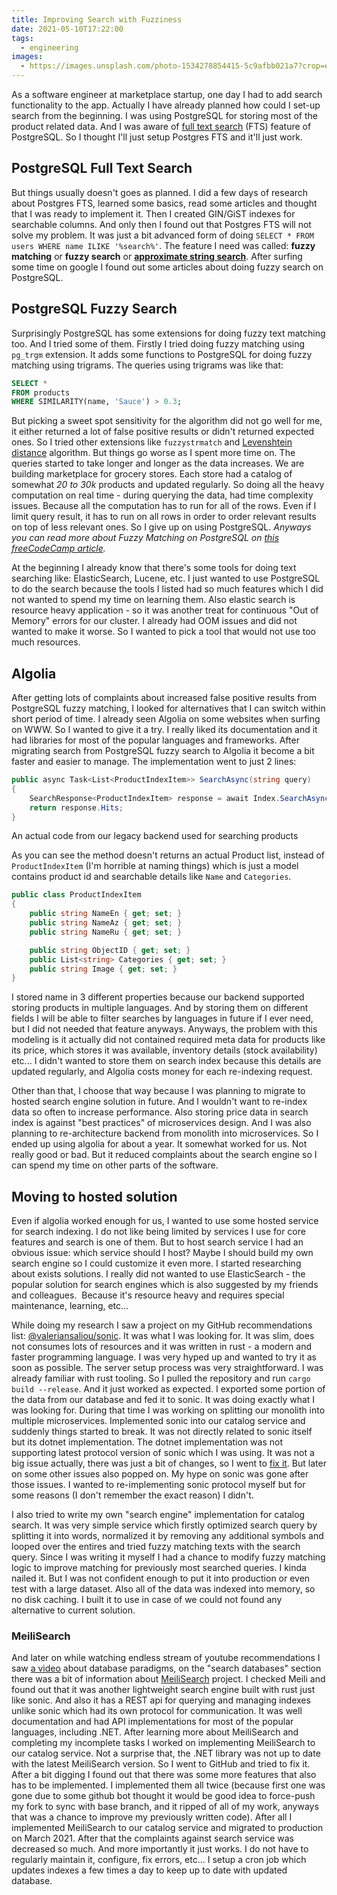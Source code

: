 ```yaml
---
title: Improving Search with Fuzziness
date: 2021-05-10T17:22:00
tags:
  - engineering
images:
  - https://images.unsplash.com/photo-1534278854415-5c9afbb021a7?crop=entropy&cs=tinysrgb&fit=max&fm=jpg&ixid=MnwxMTc3M3wwfDF8c2VhcmNofDExfHxzZWFyY2h8ZW58MHx8fHwxNjIwNjM3NjQw&ixlib=rb-1.2.1&q=80&w=2000
---
```


As a software engineer at marketplace startup, one day I had to add search functionality to the app. Actually I have already planned how could I set-up search from the beginning. I was using PostgreSQL for storing most of the product related data. And I was aware of [full text search](https://www.postgresql.org/docs/current/textsearch.html) (FTS) feature of PostgreSQL. So I thought I'll just setup Postgres FTS and it'll just work.

## PostgreSQL Full Text Search

But things usually doesn't goes as planned. I did a few days of research about Postgres FTS, learned some basics, read some articles and thought that I was ready to implement it. Then I created GIN/GiST indexes for searchable columns. And only then I found out that Postgres FTS will not solve my problem. It was just a bit advanced form of doing `SELECT * FROM users WHERE name ILIKE '%search%'`. The feature I need was called: **fuzzy matching** or **fuzzy search** or **[approximate string search](https://en.wikipedia.org/wiki/Approximate_string_matching)**. After surfing some time on google I found out some articles about doing fuzzy search on PostgreSQL.

## PostgreSQL Fuzzy Search

Surprisingly PostgreSQL has some extensions for doing fuzzy text matching too. And I tried some of them. Firstly I tried doing fuzzy matching using `pg_trgm` extension. It adds some functions to PostgreSQL for doing fuzzy matching using trigrams. The queries using trigrams was like that:

```sql
SELECT *
FROM products
WHERE SIMILARITY(name, 'Sauce') > 0.3;
```

But picking a sweet spot sensitivity for the algorithm did not go well for me, it either returned a lot of false positive results or didn't returned expected ones. So I tried other extensions like `fuzzystrmatch` and [Levenshtein distance](https://en.wikipedia.org/wiki/Levenshtein_distance) algorithm. But things go worse as I spent more time on. The queries started to take longer and longer as the data increases. We are building marketplace for grocery stores. Each store had a catalog of somewhat _20 to 30k_ products and updated regularly. So doing all the heavy computation on real time - during querying the data, had time complexity issues. Because all the computation has to run for all of the rows. Even if I limit query result, it has to run on all rows in order to order relevant results on top of less relevant ones. So I give up on using PostgreSQL. _Anyways you can read more about Fuzzy Matching on PostgreSQL on [this freeCodeCamp article](https://www.freecodecamp.org/news/fuzzy-string-matching-with-postgresql/)._

At the beginning I already know that there's some tools for doing text searching like: ElasticSearch, Lucene, etc. I just wanted to use PostgreSQL to do the search because the tools I listed had so much features which I did not wanted to spend my time on learning them. Also elastic search is resource heavy application - so it was another treat for continuous "Out of Memory" errors for our cluster. I already had OOM issues and did not wanted to make it worse. So I wanted to pick a tool that would not use too much resources.

## Algolia

After getting lots of complaints about increased false positive results from PostgreSQL fuzzy matching, I looked for alternatives that I can switch within short period of time. I already seen Algolia on some websites when surfing on WWW. So I wanted to give it a try. I really liked its documentation and it had libraries for most of the popular languages and frameworks. After migrating search from PostgreSQL fuzzy search to Algolia it become a bit faster and easier to manage. The implementation went to just 2 lines:

```csharp
public async Task<List<ProductIndexItem>> SearchAsync(string query)
{
    SearchResponse<ProductIndexItem> response = await Index.SearchAsync<ProductIndexItem>(new Query(query));
    return response.Hits;
}
```

An actual code from our legacy backend used for searching products

As you can see the method doesn't returns an actual Product list, instead of `ProductIndexItem` (I'm horrible at naming things) which is just a model contains product id and searchable details like `Name` and `Categories`.

```csharp
public class ProductIndexItem
{
    public string NameEn { get; set; }
    public string NameAz { get; set; }
    public string NameRu { get; set; }

    public string ObjectID { get; set; }
    public List<string> Categories { get; set; }
    public string Image { get; set; }
}
```

I stored name in 3 different properties because our backend supported storing products in multiple languages. And by storing them on different fields I will be able to filter searches by languages in future if I ever need, but I did not needed that feature anyways. Anyways, the problem with this modeling is it actually did not contained required meta data for products like its price, which stores it was available, inventory details (stock availability) etc... I didn't wanted to store them on search index because this details are updated regularly, and Algolia costs money for each re-indexing request.

Other than that, I choose that way because I was planning to migrate to hosted search engine solution in future. And I wouldn't want to re-index data so often to increase performance. Also storing price data in search index is against "best practices" of microservices design. And I was also planning to re-architecture backend from monolith into microservices. So I ended up using algolia for about a year. It somewhat worked for us. Not really good or bad. But it reduced complaints about the search engine so I can spend my time on other parts of the software.

## Moving to hosted solution

Even if algolia worked enough for us, I wanted to use some hosted service for search indexing. I do not like being limited by services I use for core features and search is one of them. But to host search service I had an obvious issue: which service should I host? Maybe I should build my own search engine so I could customize it even more. I started researching about exists solutions. I really did not wanted to use ElasticSearch - the popular solution for search engines which is also suggested by my friends and colleagues.  Because it's resource heavy and requires special maintenance, learning, etc...

While doing my research I saw a project on my GitHub recommendations list: [@valeriansaliou/sonic](https://github.com/valeriansaliou/sonic). It was what I was looking for. It was slim, does not consumes lots of resources and it was written in rust - a modern and faster programming language. I was very hyped up and wanted to try it as soon as possible. The server setup process was very straightforward. I was already familiar with rust tooling. So I pulled the repository and run `cargo build --release`. And it just worked as expected. I exported some portion of the data from our database and fed it to sonic. It was doing exactly what I was looking for. During that time I was working on splitting our monolith into multiple microservices. Implemented sonic into our catalog service and suddenly things started to break. It was not directly related to sonic itself but its dotnet implementation. The dotnet implementation was not supporting latest protocol version of sonic which I was using. It was not a big issue actually, there was just a bit of changes, so I went to [fix it](https://github.com/spikensbror-dotnet/nsonic/pull/1). But later on some other issues also popped on. My hype on sonic was gone after those issues. I wanted to re-implementing sonic protocol myself but for some reasons (I don't remember the exact reason) I didn't.

I also tried to write my own "search engine" implementation for catalog search. It was very simple service which firstly optimized search query by splitting it into words, normalized it by removing any additional symbols and looped over the entires and tried fuzzy matching texts with the search query. Since I was writing it myself I had a chance to modify fuzzy matching logic to improve matching for previously most searched queries. I kinda nailed it. But I was not confident enough to put it into production or even test with a large dataset. Also all of the data was indexed into memory, so no disk caching. I built it to use in case of we could not found any alternative to current solution.

### MeiliSearch

And later on while watching endless stream of youtube recommendations I saw [a video](https://youtu.be/W2Z7fbCLSTw?t=439) about database paradigms, on the "search databases" section there was a bit of information about [MeiliSearch](https://www.meilisearch.com/) project. I checked Meili and found out that it was another lightweight search engine built with rust just like sonic. And also it has a REST api for querying and managing indexes unlike sonic which had its own protocol for communication. It was well documentation and had API implementations for most of the popular languages, including .NET. After learning more about MeiliSearch and completing my incomplete tasks I worked on implementing MeiliSearch to our catalog service. Not a surprise that, the .NET library was not up to date with the latest MeiliSearch version. So I went to GitHub and tried to fix it. After a bit digging I found out that there was some more features that also has to be implemented. I implemented them all twice (because first one was gone due to some github bot thought it would be good idea to force-push my fork to sync with base branch, and it ripped of all of my work, anyways that was a chance to improve my previously written code). After all I implemented MeiliSearch to our catalog service and migrated to production on March 2021. After that the complaints against search service was decreased so much. And more importantly it just works. I do not have to regularly maintain it, configure, fix errors, etc... I setup a cron job which updates indexes a few times a day to keep up to date with updated database.